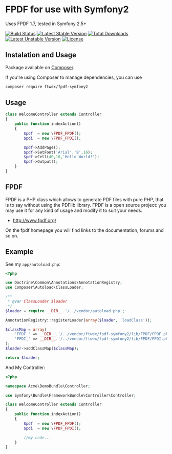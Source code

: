 FPDF for use with Symfony2
==========================

Uses FPDF 1.7, tested in Symfony 2.5+

[![Build Status](https://travis-ci.org/FTwex/fpdf-symfony2.svg?branch=master)](https://travis-ci.org/FTwex/fpdf-symfony2)
[![Latest Stable Version](https://poser.pugx.org/ftwex/fpdf-symfony2/v/stable.svg)](https://packagist.org/packages/ftwex/fpdf-symfony2) [![Total Downloads](https://poser.pugx.org/ftwex/fpdf-symfony2/downloads.svg)](https://packagist.org/packages/ftwex/fpdf-symfony2) [![Latest Unstable Version](https://poser.pugx.org/ftwex/fpdf-symfony2/v/unstable.svg)](https://packagist.org/packages/ftwex/fpdf-symfony2) [![License](https://poser.pugx.org/ftwex/fpdf-symfony2/license.svg)](https://packagist.org/packages/ftwex/fpdf-symfony2)

## Instalation and Usage

Package available on [Composer](https://packagist.org/packages/ftwex/fpdf-symfony2).

If you're using Composer to manage dependencies, you can use

```sh
composer require ftwex/fpdf-symfony2
```

Usage
-----
```php
class WelcomeController extends Controller
{
    public function indexAction()
    {
        $pdf  = new \FPDF_FPDF();
        $pdi  = new \FPDF_FPDI();

        $pdf->AddPage();
        $pdf->SetFont('Arial','B',16);
        $pdf->Cell(40,10,'Hello World!');
        $pdf->Output();
    }
}

```

FPDF
-----
FPDF is a PHP class which allows to generate PDF files with pure PHP, that is to say without using the PDFlib library. FPDF is a open source project: you may use it for any kind of usage and modify it to suit your needs.

- http://www.fpdf.org/

On the fpdf homepage you will find links to the documentation, forums and so on.

Example
-------

See my `app/autoload.php`:

```php
<?php

use Doctrine\Common\Annotations\AnnotationRegistry;
use Composer\Autoload\ClassLoader;

/**
 * @var ClassLoader $loader
 */
$loader = require __DIR__.'/../vendor/autoload.php';

AnnotationRegistry::registerLoader(array($loader, 'loadClass'));

$classMap = array(
    'FPDF_' => __DIR__.'/../vendor/ftwex/fpdf-symfony2/lib/FPDF/FPDF.php',
    'FPDI_' => __DIR__.'/../vendor/ftwex/fpdf-symfony2/lib/FPDF/FPDI.php'
);
$loader->addClassMap($classMap);

return $loader;

```

And My Controller:

```php
<?php

namespace Acme\DemoBundle\Controller;

use Symfony\Bundle\FrameworkBundle\Controller\Controller;

class WelcomeController extends Controller
{
    public function indexAction()
    {
        $pdf  = new \FPDF_FPDF();
        $pdi  = new \FPDF_FPDI();

        //my code...
    }
}

```

